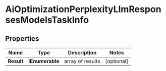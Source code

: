 # AiOptimizationPerplexityLlmResponsesModelsTaskInfo


## Properties

| Name | Type | Description | Notes |
|------------ | ------------- | ------------- | -------------|
**Result** | **IEnumerable<AiOptimizationPerplexityLlmResponsesModelsResultInfo>** | array of results |[optional]|